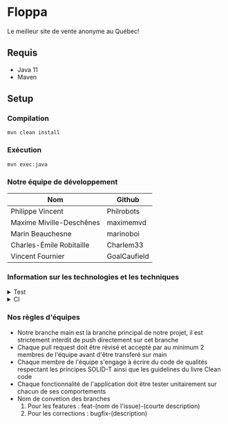 # Floppa

Le meilleur site de vente anonyme au Québec!

## Requis

- Java 11
- Maven

## Setup

### Compilation

```
mvn clean install
```

### Exécution

```
mvn exec:java
```

### Notre équipe de développement ###


  Nom  | Github
  ------------- | -------------
  Philippe Vincent  | Philrobots
  Maxime Miville-Deschênes  | maximemvd
  Marin Beauchesne  | marinoboi
  Charles-Émile Robitaille | Charlem33
  Vincent Fournier | GoalCaufield

### Information sur les technologies et les techniques ###

<details>
<summary> Test </summary>
<p>Librairie junit 5.7.2 et Mockito 2.28.2</p>
</details>

<details>
<summary> CI  </summary>
<p> Github action Java CI with Maven </p>
</details>

### Nos règles d'équipes ###

* Notre branche main est la branche principal de notre projet, il est strictement interdit de push directement sur cet branche
* Chaque pull request doit être révisé et accepté par au minimum 2 membres de l'équipe avant d'être transferé sur main
* Chaque membre de l'équipe s'engage à écrire du code de qualités respectant les principes SOLID-T ainsi que les guidelines du livre Clean code
* Chaque fonctionnalité de l'application doit être tester unitairement sur chacun de ses comportements
* Nom de convetion des branches
  1. Pour les features : feat-(nom de l'issue)-(courte description)
  2. Pour les corrections : bugfix-(description)




